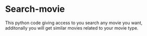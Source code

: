 # Search-movie
 This python code giving access to you search any movie you want, additonally you will get similar movies related to your movie type.
